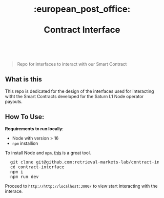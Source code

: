 <h1 align="center">
	<br>
	 :european_post_office:
	<br>
	<br>
	Contract Interface 
	<br>
	<br>
	<br>
</h1>

> Repo for interfaces to interact with our Smart Contract


## What is this 

This repo is dedicated for the design of the interfaces used for interacting witht the Smart Contracts developed for the Saturn L1 Node operator payouts. 


## How To Use:
**Requirements to run locally**:
- Node with version > 16
- `npm` installion

To install Node and `npm`, [this](https://github.com/nvm-sh/nvm) is a great tool. 
<pre>
  git clone git@github.com:retrieval-markets-lab/contract-interface.git
  cd contract-interface
  npm i
  npm run dev
</pre>

Proceed to `http://http://localhost:3000/` to view start interacting with the interace. 

